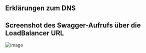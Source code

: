 ## Erklärungen zum DNS

## Screenshot des Swagger-Aufrufs über die LoadBalancer URL
![image](https://github.com/user-attachments/assets/4c85dac6-28e4-4b18-b93f-fdafb1ce3d44)
